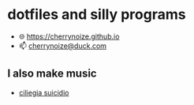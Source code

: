 # dotfiles and silly programs

- 🌐 https://cherrynoize.github.io
- 📫 cherrynoize@duck.com

## I also make music

- [ciliegia suicidio](https://open.spotify.com/artist/4SEMUz1c0Z8kEc9E9NbnS3)
